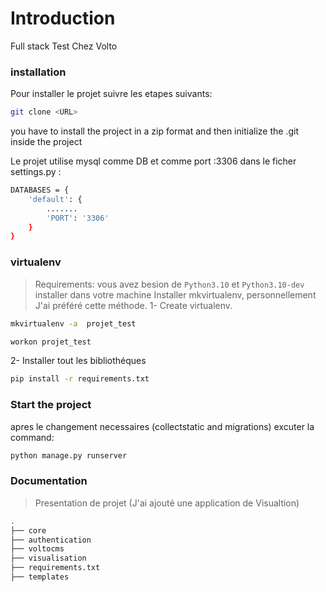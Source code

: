 # Introduction

Full stack Test Chez Volto


### installation

Pour installer le projet suivre les etapes suivants:

```sh
git clone <URL>
```
you have to install the project in a zip format and then initialize the .git inside the project



Le projet utilise mysql comme DB et comme port :3306  dans le ficher settings.py :

```sh
DATABASES = {
    'default': {
        .......
        'PORT': '3306'
    }
}

```

### virtualenv

> Requirements:
>     vous avez besion de `Python3.10` et `Python3.10-dev` installer dans votre  machine
>     Installer mkvirtualenv, personnellement J'ai préféré cette méthode.
1- Create virtualenv.

```sh
mkvirtualenv -a  projet_test 
```
```sh
workon projet_test
```
2- Installer tout les bibliothéques

```sh
pip install -r requirements.txt
```
### Start the project

apres le changement necessaires (collectstatic and migrations) excuter la command:

```bash
python manage.py runserver
```
### Documentation
>Presentation de projet (J'ai ajouté une application de Visualtion)
```sh
.
├── core
├── authentication
├── voltocms
├── visualisation
├── requirements.txt
├── templates

```



